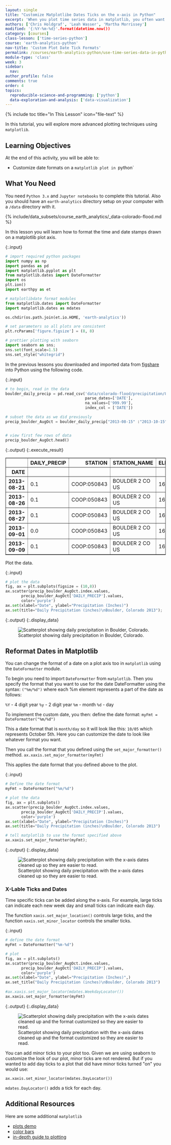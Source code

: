 ```yaml
---
layout: single
title: "Customize Matplotlibe Dates Ticks on the x-axis in Python"
excerpt: 'When you plot time series data in matplotlib, you often want to customize the date format that is presented on the plot. Learn how to customize the date format in a Python matplotlib plot.'
authors: ['Chris Holdgraf', 'Leah Wasser', 'Martha Morrissey']
modified: '{:%Y-%m-%d}'.format(datetime.now())
category: [courses]
class-lesson: ['time-series-python']
course: 'earth-analytics-python'
nav-title: 'Custom Plot Date Tick Formats'
permalink: /courses/earth-analytics-python/use-time-series-data-in-python/customize-dates--matplotlib-plots-python/
module-type: 'class'
week: 3
sidebar:
  nav:
author_profile: false
comments: true
order: 4
topics:
  reproducible-science-and-programming: ['python']
  data-exploration-and-analysis: ['data-visualization']
---
```


{% include toc title="In This Lesson" icon="file-text" %}

In this tutorial, you will explore more advanced plotting techniques using `matplotlib`.

<div class='notice--success' markdown="1">

## <i class="fa fa-graduation-cap" aria-hidden="true"></i> Learning Objectives

At the end of this activity, you will be able to:

* Customize date formats on a `matplotlib plot in `python`

## <i class="fa fa-check-square-o fa-2" aria-hidden="true"></i> What You Need

You need `Python 3.x` and `Jupyter notebooks` to complete this tutorial. Also you should have an `earth-analytics` directory setup on your computer with a `/data` directory with it.

{% include/data_subsets/course_earth_analytics/_data-colorado-flood.md %}

</div>

In this lesson you will learn how to format the time and date stamps drawn on a matplotlib plot axis.

{:.input}
```python
# import required python packages
import numpy as np
import pandas as pd
import matplotlib.pyplot as plt
from matplotlib.dates import DateFormatter
import os
plt.ion()
import earthpy as et

# matplotlibdate format modules
from matplotlib.dates import DateFormatter
import matplotlib.dates as mdates

os.chdir(os.path.join(et.io.HOME, 'earth-analytics'))

# set parameters so all plots are consistent
plt.rcParams['figure.figsize'] = (8, 8)

# prettier plotting with seaborn
import seaborn as sns; 
sns.set(font_scale=1.5)
sns.set_style("whitegrid")
```

In the previous lessons you downloaded and imported data from [figshare](https://figshare.com/authors/_/3386570) into Python using the following code.

{:.input}
```python
# to begin, read in the data
boulder_daily_precip = pd.read_csv('data/colorado-flood/precipitation/805325-precip-dailysum-2003-2013.csv', 
                                   parse_dates=['DATE'], 
                                   na_values=['999.99'],
                                   index_col = ['DATE'])

# subset the data as we did previously
precip_boulder_AugOct = boulder_daily_precip["2013-08-15" :"2013-10-15"]


# view first few rows of data
precip_boulder_AugOct.head()
```

{:.output}
{:.execute_result}



<div>
<style scoped>
    .dataframe tbody tr th:only-of-type {
        vertical-align: middle;
    }

    .dataframe tbody tr th {
        vertical-align: top;
    }

    .dataframe thead th {
        text-align: right;
    }
</style>
<table border="1" class="dataframe">
  <thead>
    <tr style="text-align: right;">
      <th></th>
      <th>DAILY_PRECIP</th>
      <th>STATION</th>
      <th>STATION_NAME</th>
      <th>ELEVATION</th>
      <th>LATITUDE</th>
      <th>LONGITUDE</th>
      <th>YEAR</th>
      <th>JULIAN</th>
    </tr>
    <tr>
      <th>DATE</th>
      <th></th>
      <th></th>
      <th></th>
      <th></th>
      <th></th>
      <th></th>
      <th></th>
      <th></th>
    </tr>
  </thead>
  <tbody>
    <tr>
      <th>2013-08-21</th>
      <td>0.1</td>
      <td>COOP:050843</td>
      <td>BOULDER 2 CO US</td>
      <td>1650.5</td>
      <td>40.0338</td>
      <td>-105.2811</td>
      <td>2013</td>
      <td>233</td>
    </tr>
    <tr>
      <th>2013-08-26</th>
      <td>0.1</td>
      <td>COOP:050843</td>
      <td>BOULDER 2 CO US</td>
      <td>1650.5</td>
      <td>40.0338</td>
      <td>-105.2811</td>
      <td>2013</td>
      <td>238</td>
    </tr>
    <tr>
      <th>2013-08-27</th>
      <td>0.1</td>
      <td>COOP:050843</td>
      <td>BOULDER 2 CO US</td>
      <td>1650.5</td>
      <td>40.0338</td>
      <td>-105.2811</td>
      <td>2013</td>
      <td>239</td>
    </tr>
    <tr>
      <th>2013-09-01</th>
      <td>0.0</td>
      <td>COOP:050843</td>
      <td>BOULDER 2 CO US</td>
      <td>1650.5</td>
      <td>40.0338</td>
      <td>-105.2811</td>
      <td>2013</td>
      <td>244</td>
    </tr>
    <tr>
      <th>2013-09-09</th>
      <td>0.1</td>
      <td>COOP:050843</td>
      <td>BOULDER 2 CO US</td>
      <td>1650.5</td>
      <td>40.0338</td>
      <td>-105.2811</td>
      <td>2013</td>
      <td>252</td>
    </tr>
  </tbody>
</table>
</div>





Plot the data.

{:.input}
```python
# plot the data
fig, ax = plt.subplots(figsize = (10,8))
ax.scatter(precip_boulder_AugOct.index.values, 
       precip_boulder_AugOct['DAILY_PRECIP'].values,
       color='purple')
ax.set(xlabel="Date", ylabel="Precipitation (Inches)")
ax.set(title="Daily Precipitation (inches)\nBoulder, Colorado 2013");
```

{:.output}
{:.display_data}

<figure>

<img src = "{{ site.url }}//images/courses/earth-analytics-python/03-intro-to-python-and-time-series-data/plot-time-series-handle-dates/2018-02-05-ts04-customize-date-axes-matplotlib_6_0.png" alt = "Scatterplot showing daily precipitation in Boulder, Colorado.">
<figcaption>Scatterplot showing daily precipitation in Boulder, Colorado.</figcaption>

</figure>




## Reformat Dates in Matplotlib

You can change the format of a date on a plot axis too in `matplotlib` using the `DateFormatter` module.

To begin you need to import `DateFormatter` from `matplotlib`. Then you specify the format that you want to use for the date DateFormatter using the syntax: `("%m/%d")` where each %m element represents a part of the date as follows:

`%Y` - 4 digit year
`%y` - 2 digit year
`%m` - month
`%d` - day

To implement the custom date, you then:
define the date format: `myFmt = DateFormatter("%m/%d")`

This a date format that is `month/day` so it will look like this: `10/05` which represents October 5th.
Here you can customize the date to look like whatever format you want. 

Then you call the format that you defined using the `set_major_formatter()` method. 
`ax.xaxis.set_major_formatter(myFmt)`

This applies the date format that you defined above to the plot. 


{:.input}
```python
# Define the date format
myFmt = DateFormatter("%m/%d") 

# plot the data
fig, ax = plt.subplots()
ax.scatter(precip_boulder_AugOct.index.values, 
       precip_boulder_AugOct['DAILY_PRECIP'].values,
       color='purple')
ax.set(xlabel="Date", ylabel="Precipitation (Inches)")
ax.set(title="Daily Precipitation (inches)\nBoulder, Colorado 2013")

# tell matplotlib to use the format specified above
ax.xaxis.set_major_formatter(myFmt); 
```

{:.output}
{:.display_data}

<figure>

<img src = "{{ site.url }}//images/courses/earth-analytics-python/03-intro-to-python-and-time-series-data/plot-time-series-handle-dates/2018-02-05-ts04-customize-date-axes-matplotlib_8_0.png" alt = "Scatterplot showing daily precipitation with the x-axis dates cleaned up so they are easier to read.">
<figcaption>Scatterplot showing daily precipitation with the x-axis dates cleaned up so they are easier to read.</figcaption>

</figure>




### X-Lable Ticks and Dates

Time specific ticks can be added along the x-axis. For example, large ticks can indicate each new week day and small ticks can indicate each day. 

The function `xaxis.set_major_location()` controls large ticks, and the function `xaxis.set_minor_locator` controls the smaller ticks.

{:.input}
```python
# define the date format
myFmt = DateFormatter("%m-%d") 

# plot
fig, ax = plt.subplots()
ax.scatter(precip_boulder_AugOct.index.values, 
       precip_boulder_AugOct['DAILY_PRECIP'].values,
       color='purple')
ax.set(xlabel="Date", ylabel="Precipitation (Inches)",)
ax.set_title("Daily Precipitation (inches)\nBoulder, Colorado 2013")
     
#ax.xaxis.set_major_locator(mdates.WeekdayLocator())
ax.xaxis.set_major_formatter(myFmt) 

```

{:.output}
{:.display_data}

<figure>

<img src = "{{ site.url }}//images/courses/earth-analytics-python/03-intro-to-python-and-time-series-data/plot-time-series-handle-dates/2018-02-05-ts04-customize-date-axes-matplotlib_10_0.png" alt = "Scatterplot showing daily precipitation with the x-axis dates cleaned up and the format customized so they are easier to read.">
<figcaption>Scatterplot showing daily precipitation with the x-axis dates cleaned up and the format customized so they are easier to read.</figcaption>

</figure>







You can add minor ticks to your plot too. Given we are using seaborn to customize the look of our plot, minor ticks are not rendered. But if you wanted to add day ticks to a plot that did have minor ticks turned "on" you would use:

`ax.xaxis.set_minor_locator(mdates.DayLocator())`

`mdates.DayLocator()` adds a tick for each day. 

<div class="notice--info" markdown="1">

## Additional Resources

Here are some additional `matplotlib` 
* <a href = "https://matplotlib.org/examples/pylab_examples/subplots_demo.html" target = "_blank">plots demo</a>
* <a href = "http://joseph-long.com/writing/colorbars/" target = "_blank">color bars</a> 
* <a href = "https://realpython.com/blog/python/python-matplotlib-guide/" target = "_blank">in-depth guide to plotting</a> 
</div>
